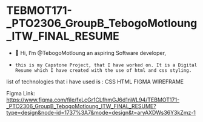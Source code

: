 ﻿# TEBMOT171-_PTO2306_GroupB_TebogoMotloung_ITW_FINAL_RESUME

- 👋 Hi, I’m @TebogoMotloung an aspiring Software developer,
-     this is my Capstone Project, that I have worked on. It is a Digital Resume which I have created with the use of html and css styling.
  
list of technologies that i have used is :
CSS
HTML
FIGMA
WIREFRAME


Figma Link: https://www.figma.com/file/fxLcGr1CLfhmGJ6d1nWL94/TEBMOT171-_PTO2306_GroupB_TebogoMotloung_ITW_FINAL_RESUME?type=design&node-id=1737%3A7&mode=design&t=aryAXDWs36Y3kZmz-1
